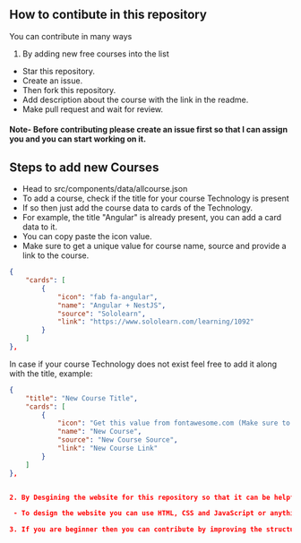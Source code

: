 ## How to contibute in this repository 

You can contribute in many ways 

1. By adding new free courses into the list 

- Star this repository.
- Create an issue.
- Then fork this repository.
- Add description about the course with the link in the readme.
- Make pull request and wait for review.



#### Note- Before contributing please create an issue first so that I can assign you and you can start working on it.

## Steps to add new Courses

- Head to src/components/data/allcourse.json
- To add a course, check if the title for your course Technology is present
- If so then just add the course data to cards of the Technology.
- For example, the title "Angular" is already present, you can add a card data to it.
- You can copy paste the icon value.
- Make sure to get a unique value for course name, source and provide a link to the course.

```json
{
    "cards": [
        {
            "icon": "fab fa-angular",
            "name": "Angular + NestJS",
            "source": "Sololearn",
            "link": "https://www.sololearn.com/learning/1092"
        }
    ]
},
```

In case if your course Technology does not exist feel free to add it along with the title, example:
```json
{
    "title": "New Course Title",
    "cards": [
        {
            "icon": "Get this value from fontawesome.com (Make sure to add classes only)",
            "name": "New Course",
            "source": "New Course Source",
            "link": "New Course Link"
        }
    ]
},


2. By Desgining the website for this repository so that it can be helpful for more students

 - To design the website you can use HTML, CSS and JavaScript or anything you could suggest better then raise the issue.

3. If you are beginner then you can contribute by improving the structure or the layout or any mistakes in the repository.
```
